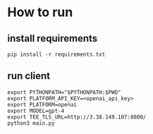 # How to run
## install requirements
```
pip install -r requirements.txt
```
## run client
```
export PYTHONPATH="$PYTHONPATH:$PWD"
export PLATFORM_API_KEY=<openai_api_key>
export PLATFORM=openai
export MODEL=gpt-4
export TEE_TLS_URL=http://3.38.149.107:8000/
python3 main.py
```
